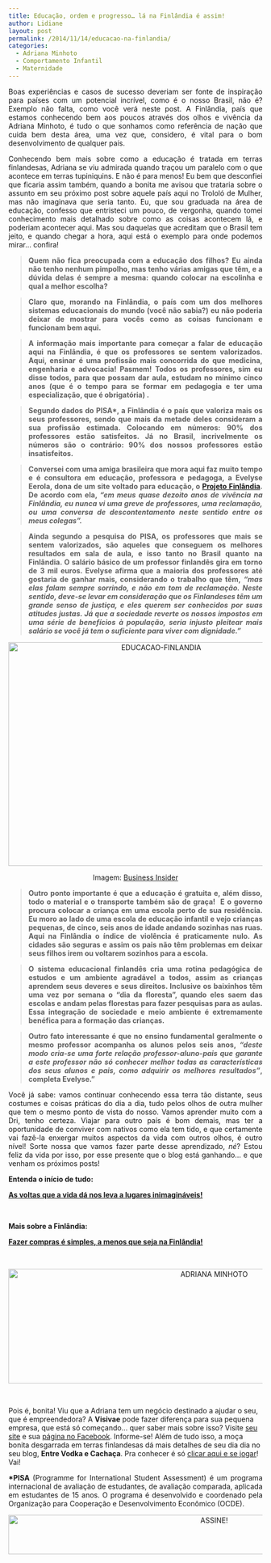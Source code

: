 ```yaml
---
title: Educação, ordem e progresso… lá na Finlândia é assim!
author: Lidiane
layout: post
permalink: /2014/11/14/educacao-na-finlandia/
categories:
  - Adriana Minhoto
  - Comportamento Infantil
  - Maternidade
---
```

<p align="justify">
  Boas experiências e casos de sucesso deveriam ser fonte de inspiração para países com um potencial incrível, como é o nosso Brasil, não é? Exemplo não falta, como você verá neste post. A Finlândia, país que estamos conhecendo bem aos poucos através dos olhos e vivência da Adriana Minhoto, é tudo o que sonhamos como referência de nação que cuida bem desta área, uma vez que, considero, é vital para o bom desenvolvimento de qualquer país.
</p>

<p align="justify">
  Conhecendo bem mais sobre como a educação é tratada em terras finlandesas, Adriana se viu admirada quando traçou um paralelo com o que acontece em terras tupiniquins. E não é para menos! Eu bem que desconfiei que ficaria assim também, quando a bonita me avisou que trataria sobre o assunto em seu próximo post sobre aquele país aqui no Trololó de Mulher, mas não imaginava que seria tanto. Eu, que sou graduada na área de educação, confesso que entristeci um pouco, de vergonha, quando tomei conhecimento mais detalhado sobre como as coisas acontecem lá, e poderiam acontecer aqui. Mas sou daquelas que acreditam que o Brasil tem jeito, e quando chegar a hora, aqui está o exemplo para onde podemos mirar… confira!
</p>

> <p align="justify">
>   <strong>Quem não fica preocupada com a educação dos filhos? Eu ainda não tenho nenhum pimpolho, mas tenho várias amigas que têm, e a dúvida delas é sempre a mesma: quando colocar na escolinha e qual a melhor escolha?</strong>
> </p>

> <p align="justify">
>   <strong>Claro que, morando na Finlândia, o país com um dos melhores sistemas educacionais do mundo (você não sabia?) eu não poderia deixar de mostrar para vocês como as coisas funcionam e funcionam bem aqui. </strong>
> </p>

> <p align="justify">
>   <strong>A informação mais importante para começar a falar de educação aqui na Finlândia, é que os professores se sentem valorizados. Aqui, ensinar é uma profissão mais concorrida do que medicina, engenharia e advocacia! Pasmem! Todos os professores, sim eu disse todos, para que possam dar aula, estudam no mínimo cinco anos (que é o tempo para se formar em pedagogia e ter uma especialização, que é obrigatória) .</strong>
> </p>

> <p align="justify">
>   <strong>Segundo dados do PISA*, a Finlândia é o país que valoriza mais os seus professores, sendo que mais da metade deles consideram a sua profissão estimada. Colocando em números: 90% dos professores estão satisfeitos. Já no Brasil, incrivelmente os números são o contrário: 90% dos nossos professores estão insatisfeitos. </strong>
> </p>

> <p align="justify">
>   <strong>Conversei com uma amiga brasileira que mora aqui faz muito tempo e é consultora em educação, professora e pedagoga, a Evelyse Eerola, dona de um site voltado para educação, o </strong><a href="http://projetofinlandia.net/" target="_blank" rel="noopener noreferrer"><strong>Projeto Finlândia</strong></a><strong>. De acordo com ela, <em>“em meus quase dezoito anos de vivência na Finlândia, eu nunca vi uma greve de professores, uma reclamação, ou uma conversa de descontentamento neste sentido entre os meus colegas”.</em></strong>
> </p>

> <p align="justify">
>   <strong>Ainda segundo a pesquisa do PISA, os professores que mais se sentem valorizados, são aqueles que conseguem os melhores resultados em sala de aula, e isso tanto no Brasil quanto na Finlândia. O salário básico de um professor finlandês gira em torno de 3 mil euros. Evelyse afirma que a maioria dos professores até gostaria de ganhar mais, considerando o trabalho que têm,<em> “mas elas falam sempre sorrindo, e não em tom de reclamação. Neste sentido, deve-se levar em consideração que os Finlandeses têm um grande senso de justiça, e eles querem ser conhecidos por suas atitudes justas. Já que a sociedade reverte os nossos impostos em uma série de benefícios à população, seria injusto pleitear mais salário se você já tem o suficiente para viver com dignidade.”</em></strong>
> </p>

<p align="center">
  <a href="https://www.trololodemulher.com.br/2014/11/EDUCACAO-FINLANDIA.jpg"><img class="alignnone size-full wp-image-10563" src="https://www.trololodemulher.com.br/2014/11/EDUCACAO-FINLANDIA.jpg" alt="EDUCACAO-FINLANDIA" width="590" height="443" /></a>
</p>

<p align="center">
  Imagem: <a href="http://www.businessinsider.com/finland-education-school-2011-12?op=1" target="_blank" rel="noopener noreferrer">Business Insider</a>
</p>

> <p align="justify">
>   <strong>Outro ponto importante é que a educação é gratuita e, além disso, todo o material e o transporte também são de graça!  E o governo procura colocar a criança em uma escola perto de sua residência. Eu moro ao lado de uma escola de educação infantil e vejo crianças pequenas, de cinco, seis anos de idade andando sozinhas nas ruas. Aqui na Finlândia o índice de violência é praticamente nulo. As cidades são seguras e assim os pais não têm problemas em deixar seus filhos irem ou voltarem sozinhos para a escola.</strong>
> </p>

> <p align="justify">
>   <strong>O sistema educacional finlandês cria uma rotina pedagógica de estudos e um ambiente agradável a todos, assim as crianças aprendem seus deveres e seus direitos. Inclusive os baixinhos têm uma vez por semana o “dia da floresta”, quando eles saem das escolas e andam pelas florestas para fazer pesquisas para as aulas. Essa integração de sociedade e meio ambiente é extremamente benéfica para a formação das crianças.</strong>
> </p>

> <p align="justify">
>   <strong>Outro fato interessante é que no ensino fundamental geralmente o mesmo professor acompanha os alunos pelos seis anos, <em>“deste modo cria-se uma forte relação professor-aluno-pais que garante a este professor não só conhecer melhor todas as características dos seus alunos e pais, como adquirir os melhores resultados”</em>, completa Evelyse.”</strong>
> </p>

<p align="justify">
  Você já sabe: vamos continuar conhecendo essa terra tão distante, seus costumes e coisas práticas do dia a dia, tudo pelos olhos de outra mulher que tem o mesmo ponto de vista do nosso. Vamos aprender muito com a Dri, tenho certeza. Viajar para outro país é bom demais, mas ter a oportunidade de conviver com nativos como ela tem tido, e que certamente vai fazê-la enxergar muitos aspectos da vida com outros olhos, é outro nível! Sorte nossa que vamos fazer parte desse aprendizado, <em>né</em>? Estou feliz da vida por isso, por esse presente que o blog está ganhando… e que venham os próximos posts!
</p>

**Entenda o início de tudo:**

[**As voltas que a vida dá nos leva a lugares inimagináveis!**](http://www.trololodemulher.com.br/2014/09/08/vida-lugares/)

&nbsp;

**Mais sobre a Finlândia:**

<a href="http://www.trololodemulher.com.br/2014/10/10/compras-finlandia/" target="_blank" rel="noopener noreferrer"><strong>Fazer compras é simples, a menos que seja na Finlândia!</strong></a>

&nbsp;

<p align="center">
  <a href="https://www.trololodemulher.com.br/2014/09/ADRIANA-MINHOTO.png"><img class="alignnone size-full wp-image-10378" src="https://www.trololodemulher.com.br/2014/09/ADRIANA-MINHOTO.png" alt="ADRIANA MINHOTO" width="800" height="227" /></a>
</p>

&nbsp;

Pois é, bonita! Viu que a Adriana tem um negócio destinado a ajudar o seu, que é empreendedora? A **Visivae** pode fazer diferença para sua pequena empresa, que está só começando… quer saber mais sobre isso? Visite <a href="http://www.visivae.com.br/" target="_blank" rel="noopener noreferrer">seu site</a> e sua <a href="https://www.facebook.com/visivaecomunicacao/timeline" target="_blank" rel="noopener noreferrer">página no Facebook</a>. Informe-se! Além de tudo isso, a moça bonita desgarrada em terras finlandesas dá mais detalhes de seu dia dia no seu blog, **Entre Vodka e Cachaça**. Pra conhecer é só <a href="http://entrevodkaecachaca.blogspot.fi/" target="_blank" rel="noopener noreferrer">clicar aqui e se jogar</a>! Vai!

<p align="justify">
  <strong>*PISA</strong> (Programme for International Student Assessment) é um programa internacional de avaliação de estudantes, de avaliação comparada, aplicada em estudantes de 15 anos. O programa é desenvolvido e coordenado pela Organização para Cooperação e Desenvolvimento Econômico (OCDE).
</p>

<p align="center">
  <a href="http://feedburner.google.com/fb/a/mailverify?uri=blogbichafemea&loc=pt_BR" target="_blank" rel="noopener noreferrer"><img class="alignnone size-full wp-image-10439" src="https://www.trololodemulher.com.br/2014/09/ASSINE.png" alt="ASSINE!" width="800" height="78" /></a>
</p>

<p align="justify">
